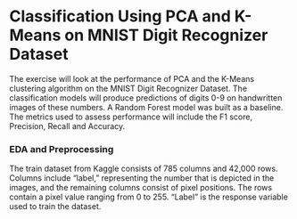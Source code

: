 # Classification Using PCA and K-Means on MNIST Digit Recognizer Dataset  

The exercise will look at the performance of PCA and the K-Means clustering algorithm on the MNIST Digit Recognizer Dataset. The classification models will produce predictions of digits 0-9 on handwritten images of these numbers. A Random Forest model was built as a baseline. The metrics used to assess performance will include the F1 score, Precision, Recall and Accuracy.  

### EDA and Preprocessing  
The train dataset from Kaggle consists of 785 columns and 42,000 rows. Columns include “label,” representing the number that is depicted in the images, and the remaining columns consist of pixel positions. The rows contain a pixel value ranging from 0 to 255. “Label” is the response variable used to train the dataset.
